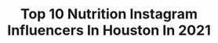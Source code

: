 ---
title: Top 10 Nutrition Instagram Influencers In Houston In 2021
description: >-
  Find top nutrition Instagram influencers in Houston in 2021. Most popular hashtags: #fitness #gymmotivation #fitnessmotivation #houston.
platform: Instagram
hits: 24
text_top: Analyze the most popular Instagram accounts on inBeat.
text_bottom: Our search engine aggregates 24 Instagram influencers like this in Houston, United States for you to pitch.
profiles:
  - username: "tastewithtee"
    fullname: >-
      Chommy Tee | 🇱🇦 Food Blogger
    bio: >-
      📍Houston, Dallas, Austin ⭐️ @bestfoodhouston (CL) ⭐️ @chowdownhtown1 (Founder) ⭐️ @yelp (Elite ‘20) 📧 DM/Email for Collabs!
    location: "United States"
    followers: 3477
    engagement: 1342
    commentsToLikes: 0.494682
    id: ck9h9tmem9x5s0j783hxik53j
    verified: false
    hashtags: "#shotoftheday, #supportlocal, #glutenfree, #htxfoodie"
  - username: "brianna_elizabeth21"
    fullname: >-
      •𝙱 𝚁 𝙸 𝙰 𝙽 𝙽 𝙰    𝙶 𝙰 𝚁 𝙲 𝙸 𝙰•
    bio: >-
      Be the light ✨ fitness nutrition and lifestyle Houston 📍
    location: "United States"
    followers: 30597
    engagement: 1219
    commentsToLikes: 0.029354
    id: ckap3s4if4bpu0i78rtvjny60
    verified: false
    hashtags: "#explore, #fitnessjourney, #fitness, #fitnessmotivation"
  - username: "sarahherse"
    fullname: >-
      Sarah Herse
    bio: >-
      💎 WBFF Pro 💪🏻Online Fitness Coaching ‼️ Website, e-books & more 👇🏻
    location: "United States"
    followers: 14933
    engagement: 926
    commentsToLikes: 0.085758
    id: ck9wczfjkdcjs0j78agoweeym
    verified: false
    hashtags: "#crossfit, #wbff2020, #fitnessphotography, #teamprophysique"
  - username: "stacieluraann"
    fullname: >-
      S T A C I E✨
    bio: >-
      ✖️Nursing Student ✖️BS in Psychology ✖️Registered Behavior Technician ✖️NSCA Certified Personal Trainer
    location: "United States"
    followers: 8322
    engagement: 608
    commentsToLikes: 0.056338
    id: ck5zzx2oecki80i14353h17t2
    verified: false
    hashtags: "#motivation, #fitgirl, #fitlife, #highbeauty"
  - username: "jstkara"
    fullname: >-
      Kara Garcia
    bio: >-
      ʜᴏᴜꜱᴛᴏɴ ᴛx📍|ʟᴅꜱ | ᴅ&ᴄ 68:6 | ᴛᴡɪɴɴɪɴɢ ♡ @kyygirl | ɪ ʜᴇʟᴘ ᴘᴇᴏᴘʟᴇ with ᴛʜᴇɪʀ ɢᴜᴛ ʜᴇᴀʟᴛʜ. ᴍᴇssᴀɢᴇ ᴍᴇ ʏᴏᴜʀ ǫᴜᴇsᴛɪᴏɴs
    location: "United States"
    followers: 17273
    engagement: 429
    commentsToLikes: 0.039752
    id: ck9wdhrhlfos80j78d9hg42cu
    verified: false
    hashtags: "#texan, #bossup, #smallbusiness, #eatclean"
  - username: "jeffrorad"
    fullname: >-
      Jeffrey Louis | Bboy Jeffro
    bio: >-
      💪🏾 @fitbreakgym ⚡️RAD Crew 🔋 @monsterenergy Athlete 🚀Houston Rockets Dancer 🎓University of Houston Alum
    location: "United States"
    followers: 8583
    engagement: 1426
    commentsToLikes: 0.049475
    id: ck6ugazw51y7a0j71xcal4uco
    verified: false
    hashtags: "#radydaddy, #hiphop, #hiphopdance, #houstondancers"
  - username: "lori_slayer_"
    fullname: >-
      SLAYERMADE Workout Programs
    bio: >-
      Houston •Mother •Hāfu 1:1 Personal Trainer 💛Cookie Monster’s Queen @be.empowered.nutrition @cnc.apparel SLAYER10
    location: "United States"
    followers: 218882
    engagement: 620
    commentsToLikes: 0.020576
    id: ck8t1pbbswiyb0j78qofx489x
    verified: false
    hashtags: "#familyiseverything"
  - username: "ijanelleg"
    fullname: >-
      C H A N E L
    bio: >-
      FITNESS | BEAUTY | LIFESTYLE ★ Dalton, Ga ✈️ Houston, Tx ★ @shopijanelleg Bands & Lashes out now! ★ @blessedprotein/@ehplabs “CHANELBP” for 10% off💗
    location: "United States"
    followers: 3882
    engagement: 2784
    commentsToLikes: 0.030487
    id: ckaozk7etm8rr0i78gf4zqsnr
    verified: false
    hashtags: "#motivation, #selflove, #glutes, #goals"
  - username: "lisamsanders"
    fullname: >-
      Lisa Marie Sanders
    bio: >-
      #IFBBPRO #REALTOR #ARMY & AF #veteran #executiveprotection Ex-LEO, 50+ yrs old BHRC Ambassador Sandersbhrch2020 ProSport Nutrition Ambassador
    location: "United States"
    followers: 40157
    engagement: 279
    commentsToLikes: 0.024408
    id: ckap3j5ko37pl0i78h7pg4w53
    verified: false
    hashtags: "#texas, #love, #ifbbpro, #fbf"
  - username: "holisticb_ing"
    fullname: >-
      Blake Houston
    bio: >-
      🔹️Freedom, movement, Meditation, nutrition 🔹️Personal trainer 🔹️HLC1 holistic lifestyle coach 🔹️Lifestyle & Fashion model
    location: "United States"
    followers: 24657
    engagement: 367
    commentsToLikes: 0.034904
    id: ck5pvx18bk1eq0i11trvjurjt
    verified: false
    hashtags: "#holistichealth, #consistency, #aperturetalent, #movementculture"
---